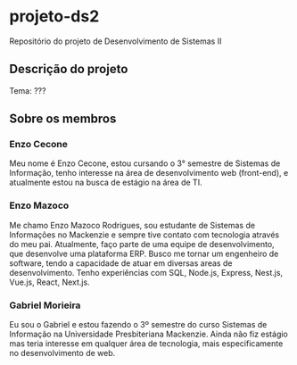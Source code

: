 # projeto-ds2
Repositório do projeto de Desenvolvimento de Sistemas II

## Descrição do projeto

Tema: ???

## Sobre os membros

### Enzo Cecone
  Meu nome é Enzo Cecone, estou cursando o 3° semestre de Sistemas de Informação, tenho interesse na área de desenvolvimento web (front-end), e atualmente estou na busca de estágio na área de TI.
  
### Enzo Mazoco
  Me chamo Enzo Mazoco Rodrigues, sou estudante de Sistemas de Informações no Mackenzie e sempre tive contato com tecnologia através do meu pai. Atualmente, faço parte de uma equipe de desenvolvimento, que desenvolve uma plataforma ERP. Busco me tornar um engenheiro de software, tendo a capacidade de atuar em diversas areas de desenvolvimento. Tenho experiências com SQL, Node.js, Express, Nest.js, Vue.js, React, Next.js.
    
### Gabriel Morieira
  Eu sou o Gabriel e estou fazendo o 3º semestre do curso Sistemas de Informação na Universidade Presbiteriana Mackenzie. Ainda não fiz estágio mas teria interesse em qualquer área de tecnologia, mais especificamente no desenvolvimento de web.
